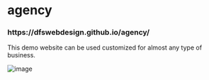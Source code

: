 # agency

<h3> https://dfswebdesign.github.io/agency/</h3>

<p>This demo website can be used customized for almost any type of business.</p>

![image](https://user-images.githubusercontent.com/73851641/114821292-57452c00-9d8e-11eb-99cf-c8d21b76c917.png)

